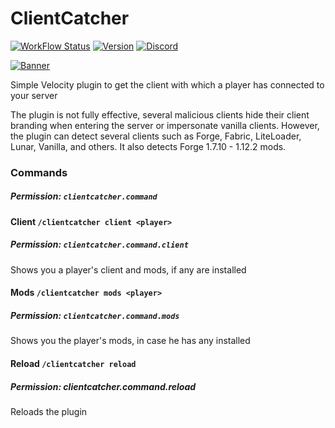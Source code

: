 # ClientCatcher
[![WorkFlow Status](https://img.shields.io/github/actions/workflow/status/4drian3d/ClientCatcher/ClientCatcherBuild.yml)](https://github.com/4drian3d/ClientCatcher/actions/workflows/ClientCatcherBuild.yml)
[![Version](https://img.shields.io/github/v/release/4drian3d/ClientCatcher?color=FFF0&style=flat-square)](https://github.com/4drian3d/ClientCatcher/releases)
[![Discord](https://img.shields.io/discord/899740810956910683?color=7289da&label=Discord)](https://discord.gg/5NMMzK5mAn)

[![Banner](https://i.imgur.com/6rjflSj.jpg)](https://polymart.org/resource/clientcatcher.1388)

Simple Velocity plugin to get the client with which a player has connected to your server

The plugin is not fully effective, several malicious clients hide their client branding when entering the server or impersonate vanilla clients.
However, the plugin can detect several clients such as Forge, Fabric, LiteLoader, Lunar, Vanilla, and others.
It also detects Forge 1.7.10 - 1.12.2 mods.

### Commands
##### Permission: `clientcatcher.command`

#### Client `/clientcatcher client <player>`
##### Permission: `clientcatcher.command.client`

Shows you a player's client and mods, if any are installed

#### Mods `/clientcatcher mods <player>`
##### Permission: `clientcatcher.command.mods`

Shows you the player's mods, in case he has any installed

#### Reload `/clientcatcher reload`
##### Permission: clientcatcher.command.reload

Reloads the plugin
